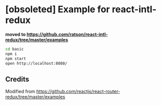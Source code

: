 [obsoleted] Example for react-intl-redux
=============================

**moved to https://github.com/ratson/react-intl-redux/tree/master/examples**

```bash
cd basic
npm i
npm start
open http://localhost:8080/
```

## Credits

Modified from https://github.com/reactjs/react-router-redux/tree/master/examples
